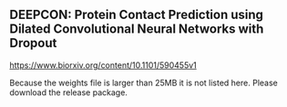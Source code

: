 ## DEEPCON: Protein Contact Prediction using Dilated Convolutional Neural Networks with Dropout  
https://www.biorxiv.org/content/10.1101/590455v1

Because the weights file is larger than 25MB it is not listed here. Please download the release package.
